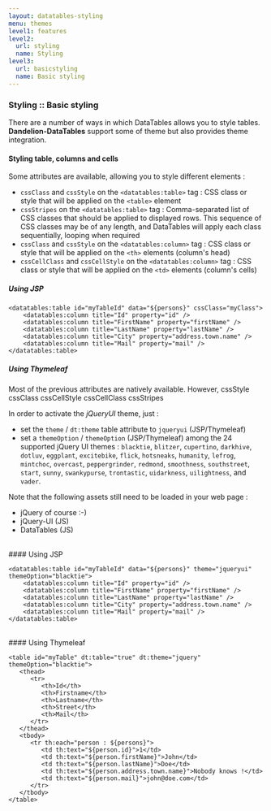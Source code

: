 ```yaml
---
layout: datatables-styling
menu: themes
level1: features
level2: 
  url: styling
  name: Styling
level3:
  url: basicstyling
  name: Basic styling
---
```


### Styling :: Basic styling

There are a number of ways in which DataTables allows you to style tables. **Dandelion-DataTables** support some of theme but also provides theme integration.

#### Styling table, columns and cells
Some attributes are available, allowing you to style different elements :

 * `cssClass` and `cssStyle` on the `<datatables:table>` tag : CSS class or style that will be applied on the `<table>` element
 * `cssStripes` on the `<datatables:table>` tag : Comma-separated list of CSS classes that should be applied to displayed rows. This sequence of CSS classes may be of any length, and DataTables will apply each class sequentially, looping when required
 * `cssClass` and `cssStyle` on the `<datatables:column>` tag : CSS class or style that will be applied on the `<th>` elements (column's head)
 * `cssCellClass` and `cssCellStyle` on the `<datatables:column>` tag : CSS class or style that will be applied on the `<td>` elements (column's cells)

##### Using JSP

    <datatables:table id="myTableId" data="${persons}" cssClass="myClass">
        <datatables:column title="Id" property="id" />
        <datatables:column title="FirstName" property="firstName" />
        <datatables:column title="LastName" property="lastName" />
        <datatables:column title="City" property="address.town.name" />
        <datatables:column title="Mail" property="mail" />
	</datatables:table>

##### Using Thymeleaf
Most of the previous attributes are natively available. However, 
cssStyle cssClass
cssCellStyle cssCellClass
 cssStripes
 
 
In order to activate the _jQueryUI_ theme, just :

 * set the `theme` / `dt:theme` table attribute to `jqueryui` (JSP/Thymeleaf)
 * set a `themeOption` / `themeOption` (JSP/Thymeleaf) among the 24 supported jQuery UI themes : `blacktie`, `blitzer`, `cupertino`, `darkhive`, `dotluv`, `eggplant`, `excitebike`, `flick`, `hotsneaks`, `humanity`, `lefrog`, `mintchoc`, `overcast`, `peppergrinder`, `redmond`, `smoothness`, `southstreet`, `start`, `sunny`, `swankypurse`, `trontastic`, `uidarkness`, `uilightness`, and `vader`.

Note that the following assets still need to be loaded in your web page :

 * jQuery of course :-)
 * jQuery-UI (JS)
 * DataTables (JS)

<br />
#### Using JSP

	<datatables:table id="myTableId" data="${persons}" theme="jqueryui" themeOption="blacktie">
	    <datatables:column title="Id" property="id" />
	    <datatables:column title="FirstName" property="firstName" />
	    <datatables:column title="LastName" property="lastName" />
	    <datatables:column title="City" property="address.town.name" />
	    <datatables:column title="Mail" property="mail" />
	</datatables:table>

<br />
#### Using Thymeleaf

	<table id="myTable" dt:table="true" dt:theme="jquery" themeOption="blacktie">
	   <thead>
	      <tr>
	         <th>Id</th>
	         <th>Firstname</th>
	         <th>Lastname</th>
	         <th>Street</th>
	         <th>Mail</th>
	      </tr>
	   </thead>
	   <tbody>
	      <tr th:each="person : ${persons}">
	         <td th:text="${person.id}">1</td>
	         <td th:text="${person.firstName}">John</td>
	         <td th:text="${person.lastName}">Doe</td>
	         <td th:text="${person.address.town.name}">Nobody knows !</td>
	         <td th:text="${person.mail}">john@doe.com</td>
	      </tr>
	   </tbody>
	</table>
